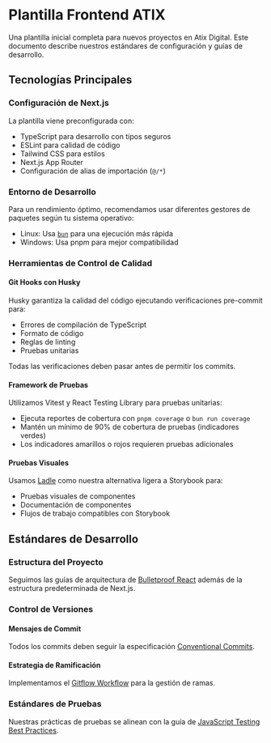# Plantilla Frontend ATIX

Una plantilla inicial completa para nuevos proyectos en Atix Digital. Este documento describe nuestros estándares de configuración y guías de desarrollo.

## Tecnologías Principales

### Configuración de Next.js

La plantilla viene preconfigurada con:

- TypeScript para desarrollo con tipos seguros
- ESLint para calidad de código
- Tailwind CSS para estilos
- Next.js App Router
- Configuración de alias de importación (`@/*`)

### Entorno de Desarrollo

Para un rendimiento óptimo, recomendamos usar diferentes gestores de paquetes según tu sistema operativo:

- Linux: Usa [`bun`](https://bun.sh/docs/installation) para una ejecución más rápida
- Windows: Usa pnpm para mejor compatibilidad

### Herramientas de Control de Calidad

#### Git Hooks con Husky

Husky garantiza la calidad del código ejecutando verificaciones pre-commit para:

- Errores de compilación de TypeScript
- Formato de código
- Reglas de linting
- Pruebas unitarias

Todas las verificaciones deben pasar antes de permitir los commits.

#### Framework de Pruebas

Utilizamos Vitest y React Testing Library para pruebas unitarias:

- Ejecuta reportes de cobertura con `pnpm coverage` o `bun run coverage`
- Mantén un mínimo de 90% de cobertura de pruebas (indicadores verdes)
- Los indicadores amarillos o rojos requieren pruebas adicionales

#### Pruebas Visuales

Usamos [Ladle](https://ladle.dev/) como nuestra alternativa ligera a Storybook para:

- Pruebas visuales de componentes
- Documentación de componentes
- Flujos de trabajo compatibles con Storybook

## Estándares de Desarrollo

### Estructura del Proyecto

Seguimos las guías de arquitectura de [Bulletproof React](https://github.com/alan2207/bulletproof-react) además de la estructura predeterminada de Next.js.

### Control de Versiones

#### Mensajes de Commit

Todos los commits deben seguir la especificación [Conventional Commits](https://www.conventionalcommits.org/en/v1.0.0/).

#### Estrategia de Ramificación

Implementamos el [Gitflow Workflow](https://www.atlassian.com/git/tutorials/comparing-workflows/gitflow-workflow) para la gestión de ramas.

### Estándares de Pruebas

Nuestras prácticas de pruebas se alinean con la guía de [JavaScript Testing Best Practices](https://github.com/goldbergyoni/javascript-testing-best-practices).
